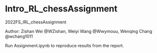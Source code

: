 # Intro_RL_chessAssignment

2022FS_IRL_chessAssignment

Author: Zishan Wei @WZishan, Weiyi Wang @Wwymouu, Wenqing Chang @wchang1011

Run Assignment.ipynb to reproduce results from the report.
